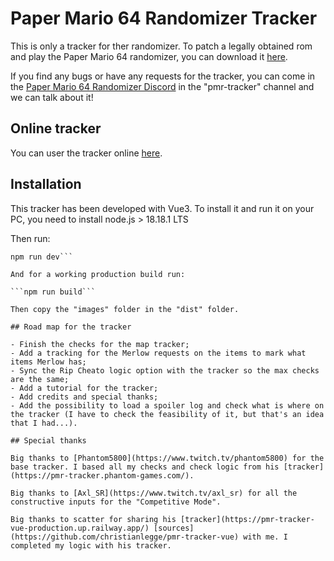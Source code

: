 # Paper Mario 64 Randomizer Tracker

This is only a tracker for ther randomizer. To patch a legally obtained rom and play the Paper Mario 64 randomizer, you can download it [here](https://pm64randomizer.com/).

If you find any bugs or have any requests for the tracker, you can come in the [Paper Mario 64 Randomizer Discord](https://discord.gg/4Z5G69ZNJg) in the "pmr-tracker" channel and we can talk about it!

## Online tracker

You can user the tracker online [here](https://pm64r-tracker.mryami.com/).

## Installation

This tracker has been developed with Vue3. To install it and run it on your PC, you need to install node.js > 18.18.1 LTS

Then run:

```npm install
npm run dev```

And for a working production build run:

```npm run build```

Then copy the "images" folder in the "dist" folder.

## Road map for the tracker

- Finish the checks for the map tracker;
- Add a tracking for the Merlow requests on the items to mark what items Merlow has;
- Sync the Rip Cheato logic option with the tracker so the max checks are the same;
- Add a tutorial for the tracker;
- Add credits and special thanks;
- Add the possibility to load a spoiler log and check what is where on the tracker (I have to check the feasibility of it, but that's an idea that I had...).

## Special thanks

Big thanks to [Phantom5800](https://www.twitch.tv/phantom5800) for the base tracker. I based all my checks and check logic from his [tracker](https://pmr-tracker.phantom-games.com/).

Big thanks to [Axl_SR](https://www.twitch.tv/axl_sr) for all the constructive inputs for the "Competitive Mode".

Big thanks to scatter for sharing his [tracker](https://pmr-tracker-vue-production.up.railway.app/) [sources](https://github.com/christianlegge/pmr-tracker-vue) with me. I completed my logic with his tracker.